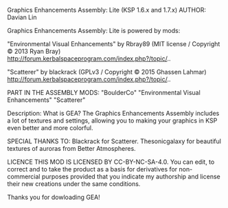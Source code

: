 Graphics Enhancements Assembly: Lite (KSP 1.6.x and 1.7.x)
AUTHOR: Davian Lin


Graphics Enhancements Assembly: Lite is powered by mods:

"Environmental Visual Enhancements" by Rbray89 (MIT license / Copyright © 2013 Ryan Bray)
http://forum.kerbalspaceprogram.com/index.php?/topic/..

"Scatterer" by blackrack (GPLv3 / Copyright © 2015 Ghassen Lahmar)
http://forum.kerbalspaceprogram.com/index.php?/topic/..


PART IN THE ASSEMBLY MODS:
"BoulderCo"
"Environmental Visual Enhancements"
"Scatterer"


Description:
What is GEA?
The Graphics Enhancements Assembly includes a lot of textures and settings, allowing you to making your graphics in KSP even better and more colorful.


SPECIAL THANKS TO:
Blackrack for Scatterer.
Thesonicgalaxy for beautiful textures of auroras from Better Atmospheres.


LICENCE
THIS MOD IS LICENSED BY CC-BY-NC-SA-4.0.
You can edit, to correct and to take the product as a basis for derivatives for non-commercial purposes provided that you indicate my authorship and license their new creations under the same conditions.

Thanks you for dowloading GEA!
